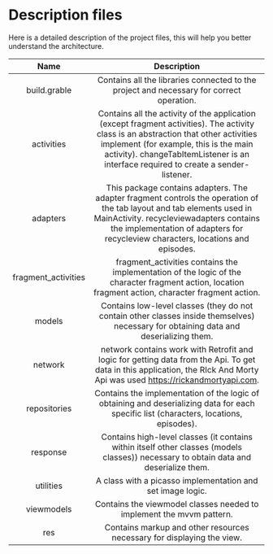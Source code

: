 # Description files

Here is a detailed description of the project files, this will help you better understand the architecture.

Name             |Description
:-------------------------:|:-------------------------:
build.grable  | Contains all the libraries connected to the project and necessary for correct operation.
activities | Contains all the activity of the application (except fragment activities). The activity class is an abstraction that other activities implement (for example, this is the main activity). changeTabItemListener is an interface required to create a sender-listener.
adapters | This package contains adapters. The adapter fragment controls the operation of the tab layout and tab elements used in MainActivity. recycleviewadapters contains the implementation of adapters for recycleview characters, locations and episodes.
fragment_activities |fragment_activities contains the implementation of the logic of the character fragment action, location fragment action, character fragment action.
models | Contains low-level classes (they do not contain other classes inside themselves) necessary for obtaining data and deserializing them.
network | network contains work with Retrofit and logic for getting data from the Api. To get data in this application, the RIck And Morty Api was used https://rickandmortyapi.com.
repositories |Contains the implementation of the logic of obtaining and deserializing data for each specific list (characters, locations, episodes).
response | Contains high-level classes (it contains within itself other classes (models classes)) necessary to obtain data and deserialize them.
utilities |A class with a picasso implementation and set image logic.
viewmodels | Contains the viewmodel classes needed to implement the mvvm pattern.
res | Contains markup and other resources necessary for displaying the view.
